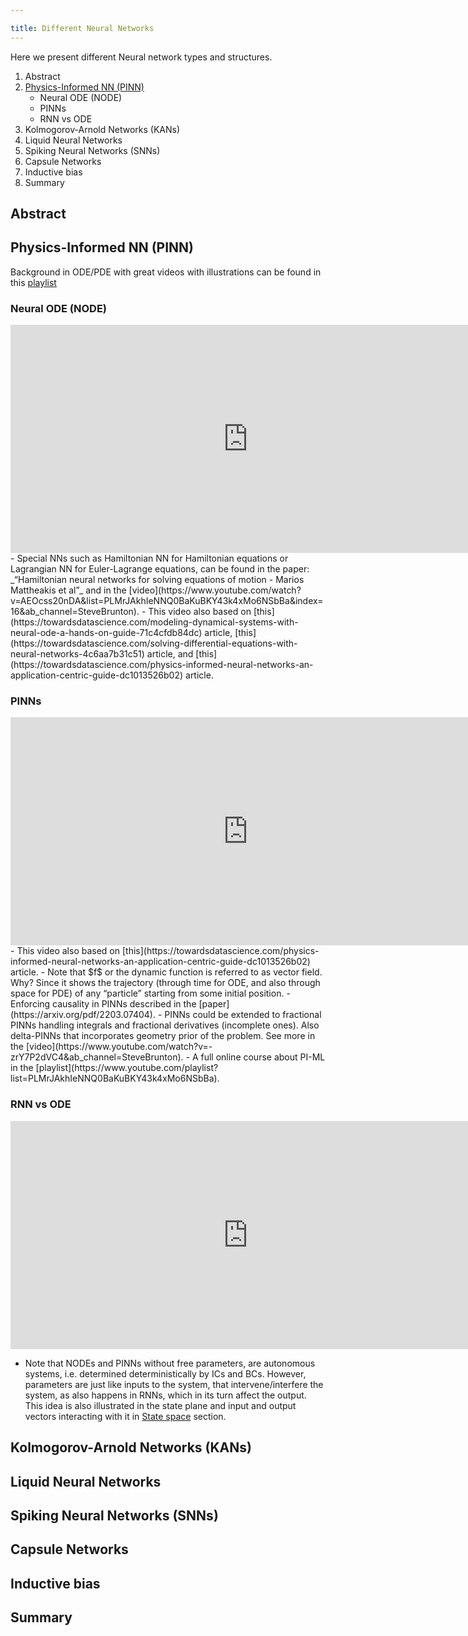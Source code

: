 ```yaml
---

title: Different Neural Networks
---
```


Here we present different Neural network types and structures.
1. Abstract
2. [Physics-Informed NN (PINN)](https://shimon-k.github.io/AGI-Course/en/Deep%20Learning/01-4#PINN)
   * Neural ODE (NODE)
   * PINNs
   * RNN vs ODE
3. Kolmogorov-Arnold Networks (KANs)
4. Liquid Neural Networks
5. Spiking Neural Networks (SNNs)
6. Capsule Networks
7. Inductive bias
8. Summary


<a id="INTRO"> </a>
## Abstract


<a id="PINN"> </a>
## Physics-Informed NN (PINN)

Background in ODE/PDE with great videos with illustrations can be found in this [playlist](https://www.youtube.com/watch?v=p_di4Zn4wz4&list=PLZHQObOWTQDNPOjrT6KVlfJuKtYTftqH6)

### Neural ODE (NODE)
<iframe width="760" height="365" src="https://www.youtube.com/embed/-aPuqtyPPEE" title="PINN 01 - NODE" frameborder="0" allow="accelerometer; autoplay; clipboard-write; encrypted-media; gyroscope; picture-in-picture; web-share" referrerpolicy="strict-origin-when-cross-origin" allowfullscreen></iframe>
- Special NNs such as Hamiltonian NN for Hamiltonian equations or Lagrangian NN for Euler-Lagrange equations, can be found in the paper: _“Hamiltonian neural networks for solving equations of motion - Marios Mattheakis et al”_ and in the [video](https://www.youtube.com/watch?v=AEOcss20nDA&list=PLMrJAkhIeNNQ0BaKuBKY43k4xMo6NSbBa&index=16&ab_channel=SteveBrunton).
- This video also based on [this](https://towardsdatascience.com/modeling-dynamical-systems-with-neural-ode-a-hands-on-guide-71c4cfdb84dc) article, [this](https://towardsdatascience.com/solving-differential-equations-with-neural-networks-4c6aa7b31c51) article, and [this](https://towardsdatascience.com/physics-informed-neural-networks-an-application-centric-guide-dc1013526b02) article.

### PINNs
<iframe width="760" height="365" src="https://www.youtube.com/embed/x4nbHegRwo0" title="PINN 02 - PINNs" frameborder="0" allow="accelerometer; autoplay; clipboard-write; encrypted-media; gyroscope; picture-in-picture; web-share" referrerpolicy="strict-origin-when-cross-origin" allowfullscreen></iframe>
- This video also based on [this](https://towardsdatascience.com/physics-informed-neural-networks-an-application-centric-guide-dc1013526b02) article.
- Note that $f$ or the dynamic function is referred to as vector field. Why? Since it shows the trajectory (through time for ODE, and also through space for PDE) of any “particle” starting from some initial position.
- Enforcing causality in PINNs described in the [paper](https://arxiv.org/pdf/2203.07404).
- PINNs could be extended to fractional PINNs handling integrals and fractional derivatives (incomplete ones). Also delta-PINNs that incorporates geometry prior of the problem. See more in the [video](https://www.youtube.com/watch?v=-zrY7P2dVC4&ab_channel=SteveBrunton).
- A full online course about PI-ML in the [playlist](https://www.youtube.com/playlist?list=PLMrJAkhIeNNQ0BaKuBKY43k4xMo6NSbBa).



### RNN vs ODE
<iframe width="760" height="365" src="https://www.youtube.com/embed/smRXsXt54D8" title="PINN 03 - RNN vs ODE" frameborder="0" allow="accelerometer; autoplay; clipboard-write; encrypted-media; gyroscope; picture-in-picture; web-share" referrerpolicy="strict-origin-when-cross-origin" allowfullscreen></iframe>

- Note that NODEs and PINNs without free parameters, are autonomous systems, i.e. determined deterministically by ICs and BCs. However, parameters are just like inputs to the system, that intervene/interfere the system, as also happens in RNNs, which in its turn affect the output. This idea is also illustrated in the state plane and input and output vectors interacting with it in [State space](https://shimon-k.github.io/AGI-Course/en/Classical%20AI/01-5/) section.

<a id="KAN"> </a>
## Kolmogorov-Arnold Networks (KANs)

<a id="LNN"> </a>
## Liquid Neural Networks

<a id="SNN"> </a>
## Spiking Neural Networks (SNNs)

<a id="CAPSULE"> </a>
## Capsule Networks

<a id="BIAS"> </a>
## Inductive bias

<a id="SUMMARY"> </a>
## Summary
